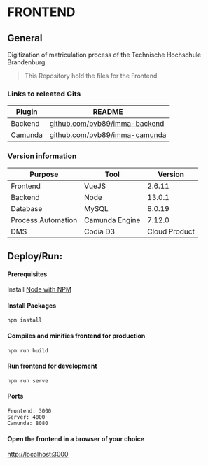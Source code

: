 # FRONTEND

## General

Digitization of matriculation process of the Technische Hochschule Brandenburg

> This Repository hold the files for the Frontend

### Links to releated Gits

| Plugin | README |
| ------ | ------ |
| Backend | [github.com/pvb89/imma-backend][backend] |
| Camunda | [github.com/pvb89/imma-camunda][camunda] |

### Version information
| Purpose | Tool  | Version |
| ------ | ------ | ------ |
| Frontend | VueJS | 2.6.11 |
| Backend | Node | 13.0.1 |
| Database | MySQL | 8.0.19 |
| Process Automation | Camunda Engine | 7.12.0 |
| DMS | Codia D3 | Cloud Product |

## Deploy/Run:

#### Prerequisites

Install [Node with NPM][nodeDL] 

#### Install Packages
```
npm install
```

#### Compiles and minifies frontend for production
```
npm run build
```

#### Run frontend for development
```
npm run serve
```

#### Ports
```
Frontend: 3000
Server: 4000
Camunda: 8080
```

#### Open the frontend in a browser of your choice

[http://localhost:3000][srvURL]

 [backend]: <www.github.com/pvb89/imma-backend>
 [camunda]: <www.github.com/pvb89/imma-camunda>
 [nodeDL]: <https://nodejs.org/en/download/>
 [srvURL]: <http://localhost:3000>